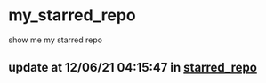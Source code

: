 # my_starred_repo
show me my starred repo

update at 12/06/21 04:15:47 in [starred_repo](./index.html)
---

